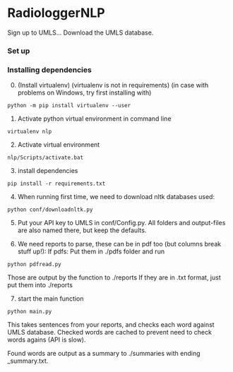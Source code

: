 # RadiologgerNLP

Sign up to UMLS...
Download the UMLS database.


### Set up

### Installing dependencies

0. (Install virtualenv)
(virtualenv is not in requirements)
(in case with problems on Windows, try first installing with)
```shell
python -m pip install virtualenv --user
```

1. Activate python virtual environment in command line
```shell
virtualenv nlp
```

2. Activate virtual environment
```shell
nlp/Scripts/activate.bat
```
3. install dependencies
```shell
pip install -r requirements.txt
```

4. When running first time, we need to download nltk databases used:
```shell
python conf/downloadnltk.py
```
5. Put your API key to UMLS in conf/Config.py.
All folders and output-files are also named there, but keep the defaults.

6. We need reports to parse, these can be in pdf too (but columns break stuff up!):
If pdfs: Put them in ./pdfs folder and run
```shell
python pdfread.py
```
Those are output by the function to ./reports
If they are in .txt format, just put them into ./reports

7. start the main function
```shell
python main.py
```
This takes sentences from your reports, and checks each word against UMLS database.
Checked words are cached to prevent need to check words agains (API is slow).

Found words are output as a summary to ./summaries with ending _summary.txt.
